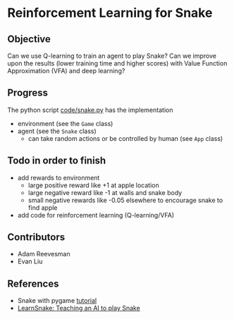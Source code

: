 # Reinforcement Learning for Snake

## Objective

Can we use Q-learning to train an agent to play Snake? Can we improve upon the results (lower training time and higher scores) with Value Function Approximation (VFA) and deep learning?

## Progress

The python script [code/snake.py](code/snake.py) has the implementation
- environment (see the `Game` class)
- agent (see the `Snake` class)
  - can take random actions or be controlled by human (see `App` class)

## Todo in order to finish
- add rewards to environment
  - large positive reward like +1 at apple location
  - large negative reward like -1 at walls and snake body
  - small negative rewards like -0.05 elsewhere to encourage snake to find apple
- add code for reinforcement learning (Q-learning/VFA)

## Contributors

- Adam Reevesman
- Evan Liu

## References

- Snake with pygame [tutorial](https://pythonspot.com/snake-with-pygame/)
- [LearnSnake: Teaching an AI to play Snake](https://italolelis.com/snake)
